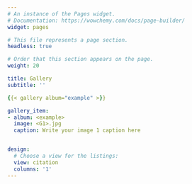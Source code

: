 ```yaml
---
# An instance of the Pages widget.
# Documentation: https://wowchemy.com/docs/page-builder/
widget: pages

# This file represents a page section.
headless: true

# Order that this section appears on the page.
weight: 20

title: Gallery
subtitle: ''

{{< gallery album="example" >}} 

gallery_item:
- album: <example>
  image: <G1>.jpg
  caption: Write your image 1 caption here


design:
  # Choose a view for the listings:
  view: citation
  columns: '1'
---
```






